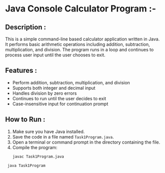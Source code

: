 # Java Console Calculator Program :-

##  Description :
This is a simple command-line based calculator application written in Java. It performs basic arithmetic operations including addition, subtraction, multiplication, and division. The program runs in a loop and continues to process user input until the user chooses to exit.

##  Features :
- Perform addition, subtraction, multiplication, and division
- Supports both integer and decimal input
- Handles division by zero errors
- Continues to run until the user decides to exit
- Case-insensitive input for continuation prompt

## How to Run :

1. Make sure you have Java installed.
2. Save the code in a file named `Task1Program.java`.
3. Open a terminal or command prompt in the directory containing the file.
4. Compile the program:
   ```bash
   javac Task1Program.java
  ```bash
   java Task1Program
